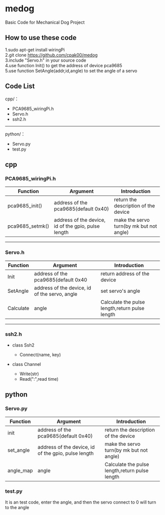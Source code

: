 # medog </br>
Basic Code for Mechanical Dog Project

## How to use these code
1.sudo apt-get install wiringPi</br>
2.git clone https://github.com/cpak00/medog</br>
3.include "Servo.h" in your source code</br>
4.use function Init() to get the address of device pca9685</br>
5.use function SetAngle(addr,id,angle) to set the angle of a servo</br>

## Code List
cpp/：
* PCA9685_wiringPi.h
* Servo.h
* ssh2.h
---
python/：
* Servo.py
* test.py

## cpp

### PCA9685_wiringPi.h
Function|Argument|Introduction
---|---|---
pca9685_init()|address of the pca9685(default 0x40)|return the description of the device
pca9685_setmk()|address of the device, id of the gpio, pulse length|make the servo turn(by mk but not angle)
---
### Servo.h
Function|Argument|Introduction
---|---|---
Init|address of the pca9685(default 0x40|return address of the device
SetAngle|address of the device, id of the servo, angle|set servo's angle
Calculate|angle|Calculate the pulse length,return pulse length
---

### ssh2.h
* class Ssh2
    * Connect(name, key)

* class Channel
    * Write(str)
    * Read(":",read time)

## python

### Servo.py
Function|Argument|Introduction
---|---|---
init|address of the pca9685(default 0x40)|return the description of the device
set_angle|address of the device, id of the gpio, pulse length|make the servo turn(by mk but not angle)
angle_map|angle|Calculate the pulse length,return pulse length

### test.py
It is an test code, enter the angle, and then the servo connect to 0 will turn to the angle